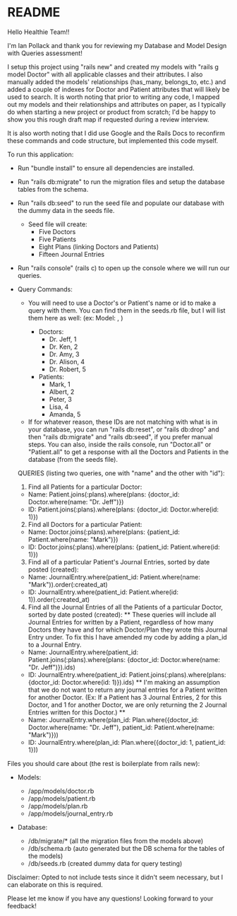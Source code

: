 # README

Hello Healthie Team!!

I'm Ian Pollack and thank you for reviewing my Database and Model Design with Queries assessment!

I setup this project using "rails new" and created my models with "rails g model Doctor" with all applicable classes and their attributes. I also manually added the models' relationships (has_many, belongs_to, etc.) and added a couple of indexes for Doctor and Patient attributes that will likely be used to search. It is worth noting that prior to writing any code, I mapped out my models and their relationships and attributes on paper, as I typically do when starting a new project or product from scratch; I'd be happy to show you this rough draft map if requested during a review interview.

It is also worth noting that I did use Google and the Rails Docs to reconfirm these commands and code structure, but implemented this code myself.

To run this application:
- Run "bundle install" to ensure all dependencies are installed.
- Run "rails db:migrate" to run the migration files and setup the database tables from the schema.
- Run "rails db:seed" to run the seed file and populate our database with the dummy data in the seeds file.
  - Seed file will create:
    - Five Doctors
    - Five Patients
    - Eight Plans (linking Doctors and Patients)
    - Fifteen Journal Entries
- Run "rails console" (rails c) to open up the console where we will run our queries.
- Query Commands:
  - You will need to use a Doctor's or Patient's name or id to make a query with them. You can find them in the seeds.rb file, but I will list them here as well:
    (ex: Model: <name>, <id>)
    - Doctors:
      - Dr. Jeff, 1
      - Dr. Ken, 2
      - Dr. Amy, 3
      - Dr. Alison, 4
      - Dr. Robert, 5
    - Patients:
      - Mark, 1
      - Albert, 2
      - Peter, 3
      - Lisa, 4
      - Amanda, 5
  * If for whatever reason, these IDs are not matching with what is in your database, you can run "rails db:reset", or "rails db:drop" and then "rails db:migrate" and "rails db:seed", if you prefer manual steps. You can also, inside the rails console, run "Doctor.all" or "Patient.all" to get a response with all the Doctors and Patients in the database (from the seeds file).

  QUERIES (listing two queries, one with "name" and the other with "id"):
  1. Find all Patients for a particular Doctor:
    - Name: Patient.joins(:plans).where(plans: {doctor_id: Doctor.where(name: "Dr. Jeff")})
    - ID: Patient.joins(:plans).where(plans: {doctor_id: Doctor.where(id: 1)})
  2. Find all Doctors for a particular Patient:
    - Name: Doctor.joins(:plans).where(plans: {patient_id: Patient.where(name: "Mark")})
    - ID: Doctor.joins(:plans).where(plans: {patient_id: Patient.where(id: 1)})
  3. Find all of a particular Patient's Journal Entries, sorted by date posted (created):
    - Name: JournalEntry.where(patient_id: Patient.where(name: "Mark")).order(:created_at)
    - ID: JournalEntry.where(patient_id: Patient.where(id: 1)).order(:created_at)
  4. Find all the Journal Entries of all the Patients of a particular Doctor, sorted by date posted (created):
    ** These queries will include all Journal Entries for written by a Patient, regardless of how many Doctors they have and for which Doctor/Plan they wrote this Journal Entry under. To fix this I have amended my code by adding a plan_id to a Journal Entry.
    - Name: JournalEntry.where(patient_id: Patient.joins(:plans).where(plans: {doctor_id: Doctor.where(name: "Dr. Jeff")}).ids)
    - ID: JournalEntry.where(patient_id: Patient.joins(:plans).where(plans: {doctor_id: Doctor.where(id: 1)}).ids)
    ** I'm making an assumption that we do not want to return any journal entries for a Patient written for another Doctor. (Ex: If a Patient has 3 Journal Entries, 2 for this Doctor, and 1 for another Doctor, we are only returning the 2 Journal Entries written for this Doctor.) **
    - Name: JournalEntry.where(plan_id: Plan.where({doctor_id: Doctor.where(name: "Dr. Jeff"), patient_id: Patient.where(name: "Mark")}))
    - ID: JournalEntry.where(plan_id: Plan.where({doctor_id: 1, patient_id: 1}))
    

Files you should care about (the rest is boilerplate from rails new):

- Models:
  - /app/models/doctor.rb
  - /app/models/patient.rb
  - /app/models/plan.rb
  - /app/models/journal_entry.rb

- Database:
  - /db/migrate/* (all the migration files from the models above)
  - /db/schema.rb (auto generated but the DB schema for the tables of the models)
  - /db/seeds.rb (created dummy data for query testing)

Disclaimer: Opted to not include tests since it didn't seem necessary, but I can elaborate on this is required.

Please let me know if you have any questions! Looking forward to your feedback!
